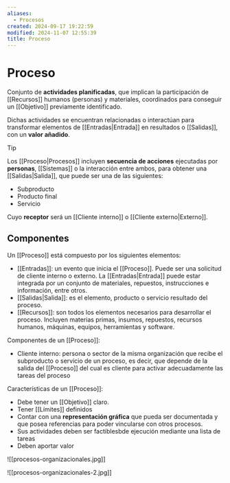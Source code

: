 ```yaml
---
aliases:
  - Procesos
created: 2024-09-17 19:22:59
modified: 2024-11-07 12:55:39
title: Proceso
---
```


# Proceso

Conjunto de **actividades planificadas**, que implican la participación de [[Recursos]] humanos (personas) y materiales, coordinados para conseguir un [[Objetivo]] previamente identificado.

Dichas actividades se encuentran relacionadas o interactúan para transformar elementos de [[Entradas|Entrada]] en resultados o [[Salidas]], con un **valor añadido**.

> [!tip]
> Los [[Proceso|Procesos]] incluyen **secuencia de acciones** ejecutadas por **personas**, [[Sistemas]] o la interacción entre ambos, para obtener una [[Salidas|Salida]], que puede ser una de las siguientes:
> 
> - Subproducto
> - Producto final
> - Servicio
> 
> Cuyo **receptor** será un [[Cliente interno]] o [[Cliente externo|Externo]].

## Componentes

Un [[Proceso]] está compuesto por los siguientes elementos:

- [[Entradas]]: un evento que inicia el [[Proceso]]. Puede ser una solicitud de cliente interno o externo. La [[Entradas|Entrada]] puede estar integrada por un conjunto de materiales, repuestos, instrucciones e información, entre otros.
- [[Salidas|Salida]]: es el elemento, producto o servicio resultado del proceso.
- [[Recursos]]: son todos los elementos necesarios para desarrollar el proceso. Incluyen materias primas, insumos, repuestos, recursos humanos, máquinas, equipos, herramientas y software.

Componentes de un [[Proceso]]:

- Cliente interno: persona o sector de la misma organización que recibe el subproducto o servicio de un proceso, es decir, que depende de la salida del [[Proceso]] del cual es cliente para activar adecuadamente las tareas del proceso

Características de un [[Proceso]]:

- Debe tener un [[Objetivo]] claro.
- Tener [[Límites]] definidos
- Contar con una **representación gráfica** que pueda ser documentada y que posea referencias para poder vincularse con otros procesos.
- Sus actividades deben ser factiblesbde ejecución mediante una lista de tareas
- Deben aportar valor

![[procesos-organizacionales.jpg]]

![[procesos-organizacionales-2.jpg]]

